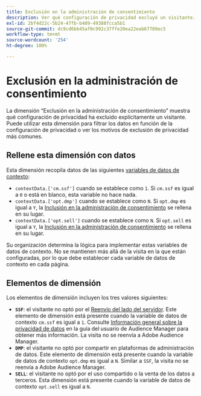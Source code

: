 ```yaml
---
title: Exclusión en la administración de consentimiento
description: Ver qué configuración de privacidad excluyó un visitante.
exl-id: 2bf4d22c-5b24-47fb-b489-49388fcca5b1
source-git-commit: dc9cd6bb45af0c992c37ffe20ea22eab67789ec5
workflow-type: tm+mt
source-wordcount: '254'
ht-degree: 100%

---
```


# Exclusión en la administración de consentimiento

La dimensión “Exclusión en la administración de consentimiento” muestra qué configuración de privacidad ha excluido explícitamente un visitante. Puede utilizar esta dimensión para filtrar los datos en función de la configuración de privacidad o ver los motivos de exclusión de privacidad más comunes.

## Rellene esta dimensión con datos

Esta dimensión recopila datos de las siguientes [variables de datos de contexto](/help/implement/vars/page-vars/contextdata.md):

* `contextData.['cm.ssf']` cuando se establece como `1`. Si `cm.ssf` es igual a `0` o está en blanco, esta variable no hace nada.
* `contextData.['opt.dmp']` cuando se establece como `N`. Si `opt.dmp` es igual a `Y`, la [Inclusión en la administración de consentimiento](cm-opt-in.md) se rellena en su lugar.
* `contextData.['opt.sell']` cuando se establece como `N`. Si `opt.sell` es igual a `Y`, la [Inclusión en la administración de consentimiento](cm-opt-in.md) se rellena en su lugar.

Su organización determina la lógica para implementar estas variables de datos de contexto. No se mantienen más allá de la visita en la que están configuradas, por lo que debe establecer cada variable de datos de contexto en cada página.

## Elementos de dimensión

Los elementos de dimensión incluyen los tres valores siguientes:

* **`SSF`**: el visitante no optó por el [Reenvío del lado del servidor](/help/admin/admin/c-manage-report-suites/c-edit-report-suites/general/c-server-side-forwarding/ssf.md). Este elemento de dimensión está presente cuando la variable de datos de contexto `cm.ssf` es igual a `1`. Consulte [Información general sobre la privacidad de datos](https://experienceleague.adobe.com/docs/audience-manager/user-guide/overview/data-privacy/data-privacy.html?lang=es) en la guía del usuario de Audience Manager para obtener más información. La visita no se reenvía a Adobe Audience Manager.
* **`DMP`**: el visitante no optó por compartir en plataformas de administración de datos. Este elemento de dimensión está presente cuando la variable de datos de contexto `opt.dmp` es igual a `N`. Similar a `SSF`, la visita no se reenvía a Adobe Audience Manager.
* **`SELL`**: el visitante no optó por el uso compartido o la venta de los datos a terceros. Esta dimensión está presente cuando la variable de datos de contexto `opt.sell` es igual a `N`.
